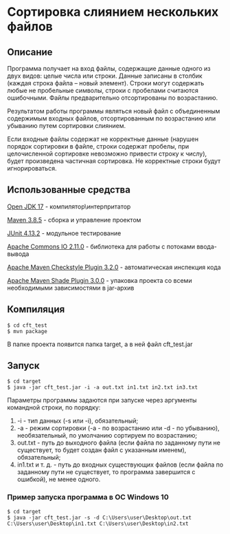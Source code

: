 # Сортировка слиянием нескольких файлов
<h2>Описание</h2>
<p>Программа получает на вход файлы, содержащие данные одного из двух видов: целые числа или строки. Данные записаны
в столбик (каждая строка файла – новый элемент). Строки могут содержать любые не пробельные
символы, строки с пробелами считаются ошибочными. Файлы предварительно отсортированы по возрастанию.</p>
<p>Результатом работы программы являться новый файл с объединенным содержимым
входных файлов, отсортированным по возрастанию или убыванию путем сортировки слиянием.</p>
<p>Если входные файлы содержат не корректные данные (нарушен порядок сортировки в файле, строки содержат пробелы, при целочисленной сортировке невозможно привести строку к числу), будет произведена частичная сортировка. Не корректные строки будут игнорироваться.
</p>

<h2>Использованные средства</h2>
<p><a href="https://www.oracle.com/java/technologies/javase-jdk15-downloads.html">Open JDK 17</a> - компилятор\интерпритатор</p>
<p><a href="https://maven.apache.org/index.html">Maven 3.8.5</a> - сборка и управление проектом</p>
<p><a href="https://mvnrepository.com/artifact/junit/junit/4.13">JUnit 4.13.2</a> - модульное тестирование</p>
<p><a href="https://mvnrepository.com/artifact/commons-io/commons-io/2.11.0">Apache Commons IO 2.11.0</a> - библиотека для работы с потоками ввода-вывода</p>
<p><a href="https://mvnrepository.com/artifact/org.apache.maven.plugins/maven-checkstyle-plugin">Apache Maven Checkstyle Plugin 3.2.0</a> - автоматическая инспекция кодa</p>
<p><a href="https://maven.apache.org/plugins/maven-shade-plugin/">Apache Maven Shade Plugin 3.0.0</a> - упаковка проекта со всеми необходимыми зависимостями в jar-архив</p>

<h2>Компиляция</h2>
<pre>
<code>$ cd cft_test
$ mvn package</code>
</pre>
В папке проекта появится папка target, a в ней файл cft_test.jar

<h2>Запуск</h2>
<pre>
<code>$ cd target
$ java -jar cft_test.jar -i -a out.txt in1.txt in2.txt in3.txt</code>
</pre>
<p>Параметры программы задаются при запуске через аргументы командной строки, по порядку:</p>
<ol>
    <li>-i - тип данных (-s или -i), обязательный;</li>
    <li>-a - режим сортировки (-a - по возрастанию или -d - по убыванию), необязательный, по умолчанию сортируем по возрастанию;</li>
    <li>out.txt - путь до выходного файла (если файла по заданному пути не существует, то будет создан файл с указанным именем), обязательный;</li>
    <li>in1.txt и т. д. - путь до входных существующих файлов (если файла по заданному пути не существует, то программа завершится с ошибкой), не менее одного.</li>
</ol>

<h3>Пример запуска программа в ОС Windows 10</h3>
<pre>
<code>$ cd target
$ java -jar cft_test.jar -s -d C:\Users\user\Desktop\out.txt C:\Users\user\Desktop\in1.txt C:\Users\user\Desktop\in2.txt</code>
</pre>

